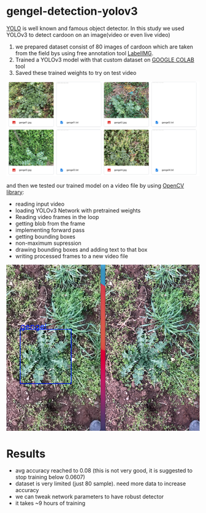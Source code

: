 # gengel-detection-yolov3

<a href src="https://pjreddie.com/darknet/yolo/">YOLO</a> is well known and famous object detector. In this study we used YOLOv3 to detect cardoon on an image(video or even live video)

1. we prepared dataset consist of 80 images of cardoon which are taken from the field bys using free annotation tool <a href src="https://github.com/tzutalin/labelImg">LabelIMG</a>.
3. Trained a YOLOv3 model with that custom dataset on <a href="colab.research.google.com">GOOGLE COLAB</a> tool
4. Saved these trained weights to try on test video

<img src="gengel_dataset.png"></img>

and then we tested our trained model on a video file by using <a href src="opencv.org">OpenCV library</a>:

* reading input video
* loading YOLOv3 Network with pretrained weights
* Reading video frames in the loop
* getting blob from the frame
* implementing forward pass
* getting bounding boxes
* non-maximum supression
* drawing bounding boxes and adding text to that box
* writing processed frames to a new video file

<img src="gengel_detection_on_video.png"></img>

# Results
* avg accuracy reached to 0.08 (this is not very good, it is suggested to stop training below 0.0607)
* dataset is very limited (just 80 sample). need more data to increase accuracy
* we can tweak network parameters to have robust detector
* it takes ~9 hours of training
